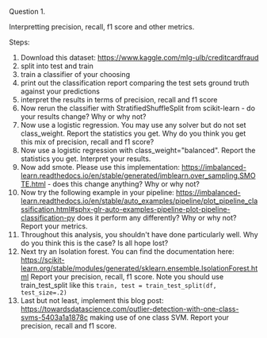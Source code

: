 Question 1.

Interpretting precision, recall, f1 score and other metrics.

Steps:

1. Download this dataset: https://www.kaggle.com/mlg-ulb/creditcardfraud
2. split into test and train
3. train a classifier of your choosing
4. print out the classification report comparing the test sets ground truth against your predictions
5. interpret the results in terms of precision, recall and f1 score
6. Now rerun the classifier with StratifiedShuffleSplit from scikit-learn - do your results change? Why or why not?
7. Now use a logistic regression.  You may use any solver but do not set class_weight.  Report the statistics you get.  Why do you think you get this mix of precision, recall and f1 score?
8. Now use a logistic regression with class_weight="balanced".  Report the statistics you get.  Interpret your results.
9. Now add smote.  Please use this implementation: https://imbalanced-learn.readthedocs.io/en/stable/generated/imblearn.over_sampling.SMOTE.html - does this change anything?  Why or why not?
10. Now try the following example in your pipeline: https://imbalanced-learn.readthedocs.io/en/stable/auto_examples/pipeline/plot_pipeline_classification.html#sphx-glr-auto-examples-pipeline-plot-pipeline-classification-py does it perform any differently?  Why or why not? Report your metrics.
11. Throughout this analysis, you shouldn't have done particularly well.  Why do you think this is the case?  Is all hope lost?
12. Next try an Isolation forest.  You can find the documentation here: https://scikit-learn.org/stable/modules/generated/sklearn.ensemble.IsolationForest.html Report your precision, recall, f1 score.  Note you should use train_test_split like this `train, test = train_test_split(df, test_size=.2)`
13. Last but not least, implement this blog post: https://towardsdatascience.com/outlier-detection-with-one-class-svms-5403a1a1878c making use of one class SVM.  Report your precision, recall and f1 score.
